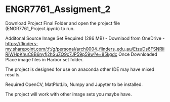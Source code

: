 # ENGR7761_Assigment_2

Download Project Final Folder and open the project file (ENGR7761_Project.ipynb) to run.

Additonal Source Image Set Required (286 MB) - Downlaod from OneDrive - https://flinders-my.sharepoint.com/:f:/g/personal/arch0004_flinders_edu_au/EtzuDs6FSNRIiRiWHpKhuC8B6nyfj2hSuZQ9c7JP59p59w?e=85kgdc
Once Downloaded Place image files in Harbor set folder.

The project is designed for use on anaconda other IDE may have mixed results. 

Required OpenCV, MatPlotLib, Numpy and Jupyter to be installed.



The project will work with other image sets you maybe have.
